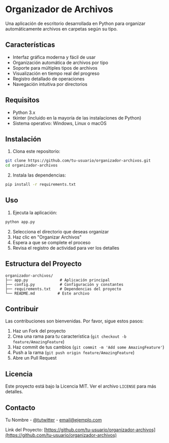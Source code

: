 # Organizador de Archivos

Una aplicación de escritorio desarrollada en Python para organizar automáticamente archivos en carpetas según su tipo.

## Características

- Interfaz gráfica moderna y fácil de usar
- Organización automática de archivos por tipo
- Soporte para múltiples tipos de archivos
- Visualización en tiempo real del progreso
- Registro detallado de operaciones
- Navegación intuitiva por directorios

## Requisitos

- Python 3.x
- tkinter (incluido en la mayoría de las instalaciones de Python)
- Sistema operativo: Windows, Linux o macOS

## Instalación

1. Clona este repositorio:

```bash
git clone https://github.com/tu-usuario/organizador-archivos.git
cd organizador-archivos
```

2. Instala las dependencias:

```bash
pip install -r requirements.txt
```

## Uso

1. Ejecuta la aplicación:

```bash
python app.py
```

2. Selecciona el directorio que deseas organizar
3. Haz clic en "Organizar Archivos"
4. Espera a que se complete el proceso
5. Revisa el registro de actividad para ver los detalles

## Estructura del Proyecto

```
organizador-archivos/
├── app.py              # Aplicación principal
├── config.py           # Configuración y constantes
├── requirements.txt    # Dependencias del proyecto
└── README.md          # Este archivo
```

## Contribuir

Las contribuciones son bienvenidas. Por favor, sigue estos pasos:

1. Haz un Fork del proyecto
2. Crea una rama para tu característica (`git checkout -b feature/AmazingFeature`)
3. Haz commit de tus cambios (`git commit -m 'Add some AmazingFeature'`)
4. Push a la rama (`git push origin feature/AmazingFeature`)
5. Abre un Pull Request

## Licencia

Este proyecto está bajo la Licencia MIT. Ver el archivo `LICENSE` para más detalles.

## Contacto

Tu Nombre - [@tutwitter](https://twitter.com/tutwitter) - <email@ejemplo.com>

Link del Proyecto: [https://github.com/tu-usuario/organizador-archivos](https://github.com/tu-usuario/organizador-archivos)
